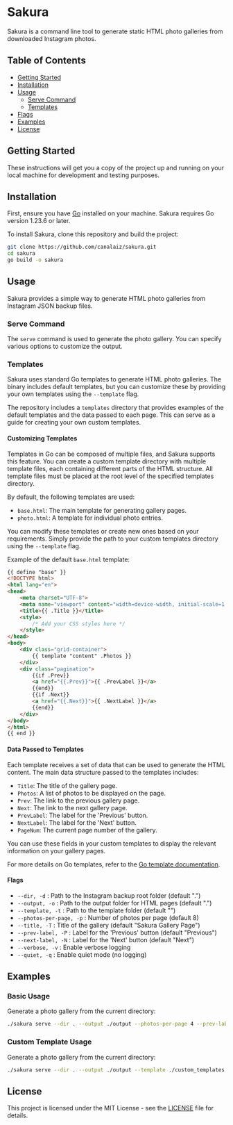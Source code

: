 # Sakura

Sakura is a command line tool to generate static HTML photo galleries from downloaded Instagram photos.

## Table of Contents
- [Getting Started](#getting-started)
- [Installation](#installation)
- [Usage](#usage)
  - [Serve Command](#serve-command)
  - [Templates](#templates)  
- [Flags](#flags)
- [Examples](#examples)
- [License](#license)

## Getting Started

These instructions will get you a copy of the project up and running on your local machine for development and testing purposes.

## Installation

First, ensure you have [Go](https://golang.org/doc/install) installed on your machine. Sakura requires Go version 1.23.6 or later.

To install Sakura, clone this repository and build the project:

```bash
git clone https://github.com/canalaiz/sakura.git
cd sakura
go build -o sakura
```

## Usage

Sakura provides a simple way to generate HTML photo galleries from Instagram JSON backup files.

### Serve Command

The `serve` command is used to generate the photo gallery. You can specify various options to customize the output.

### Templates

Sakura uses standard Go templates to generate HTML photo galleries. The binary includes default templates, but you can customize these by providing your own templates using the `--template` flag.

The repository includes a `templates` directory that provides examples of the default templates and the data passed to each page. This can serve as a guide for creating your own custom templates.

#### Customizing Templates

Templates in Go can be composed of multiple files, and Sakura supports this feature. You can create a custom template directory with multiple template files, each containing different parts of the HTML structure. All template files must be placed at the root level of the specified templates directory.

By default, the following templates are used:

- `base.html`: The main template for generating gallery pages.
- `photo.html`: A template for individual photo entries.

You can modify these templates or create new ones based on your requirements. Simply provide the path to your custom templates directory using the `--template` flag.

Example of the default `base.html` template:
```html
{{ define "base" }}
<!DOCTYPE html>
<html lang="en">
<head>
    <meta charset="UTF-8">
    <meta name="viewport" content="width=device-width, initial-scale=1.0">
    <title>{{ .Title }}</title>
    <style>
        /* Add your CSS styles here */
    </style>
</head>
<body>
    <div class="grid-container">
        {{ template "content" .Photos }}
    </div>
    <div class="pagination">
        {{if .Prev}}
        <a href="{{.Prev}}">{{ .PrevLabel }}</a>
        {{end}}
        {{if .Next}}
        <a href="{{.Next}}">{{ .NextLabel }}</a>
        {{end}}
    </div>
</body>
</html>
{{ end }}
```

#### Data Passed to Templates

Each template receives a set of data that can be used to generate the HTML content. The main data structure passed to the templates includes:

- `Title`: The title of the gallery page.
- `Photos`: A list of photos to be displayed on the page.
- `Prev`: The link to the previous gallery page.
- `Next`: The link to the next gallery page.
- `PrevLabel`: The label for the 'Previous' button.
- `NextLabel`: The label for the 'Next' button.
- `PageNum`: The current page number of the gallery.

You can use these fields in your custom templates to display the relevant information on your gallery pages.

For more details on Go templates, refer to the [Go template documentation](https://golang.org/pkg/text/template/).

#### Flags

- `--dir, -d` : Path to the Instagram backup root folder (default ".")
- `--output, -o` : Path to the output folder for HTML pages (default ".")
- `--template, -t` : Path to the template folder (default "")
- `--photos-per-page, -p` : Number of photos per page (default 8)
- `--title, -T` : Title of the gallery (default "Sakura Gallery Page")
- `--prev-label, -P` : Label for the 'Previous' button (default "Previous")
- `--next-label, -N` : Label for the 'Next' button (default "Next")
- `--verbose, -v` : Enable verbose logging
- `--quiet, -q` : Enable quiet mode (no logging)

## Examples

### Basic Usage

Generate a photo gallery from the current directory:

```bash
./sakura serve --dir . --output ./output --photos-per-page 4 --prev-label "Indietro" --next-label "Avanti"
```

### Custom Template Usage

Generate a photo gallery from the current directory:

```bash
./sakura serve --dir . --output ./output --template ./custom_templates --photos-per-page 4 --prev-label "Indietro" --next-label "Avanti"
```

## License

This project is licensed under the MIT License - see the [LICENSE](LICENSE) file for details.
